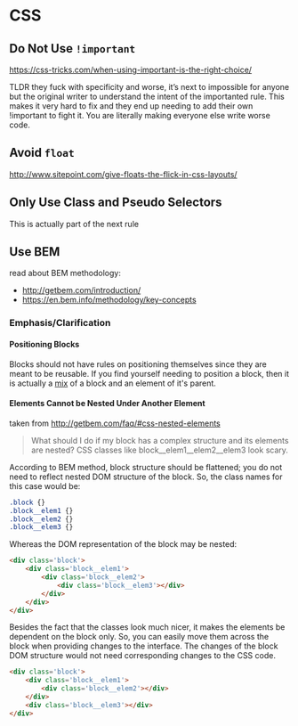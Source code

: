 # CSS

## Do Not Use `!important`

<https://css-tricks.com/when-using-important-is-the-right-choice/>

TLDR they fuck with specificity and worse, it’s next to impossible for anyone but the original writer to understand the intent of the importanted rule. This makes it very hard to fix and they end up needing to add their own !important to fight it. You are literally making everyone else write worse code.

## Avoid `float`

<http://www.sitepoint.com/give-floats-the-flick-in-css-layouts/>

## Only Use Class and Pseudo Selectors

This is actually part of the next rule

## Use BEM

read about BEM methodology:

- <http://getbem.com/introduction/>
-  <https://en.bem.info/methodology/key-concepts>

### Emphasis/Clarification

#### Positioning Blocks

Blocks should not have rules on positioning themselves since they are meant to be reusable. If you find yourself needing to position a block, then it is actually a [mix](https://en.bem.info/methodology/key-concepts/#mix) of a block and an element of it's parent.

#### Elements Cannot be Nested Under Another Element

taken from <http://getbem.com/faq/#css-nested-elements>

>What should I do if my block has a complex structure and its elements are nested? CSS classes like block__elem1__elem2__elem3 look scary.

According to BEM method, block structure should be flattened; you do not need to reflect nested DOM structure of the block. So, the class names for this case would be:

```css
.block {}
.block__elem1 {}
.block__elem2 {}
.block__elem3 {}
```

Whereas the DOM representation of the block may be nested:

```html
<div class='block'>
    <div class='block__elem1'>
        <div class='block__elem2'>
            <div class='block__elem3'></div>
        </div>
    </div>
</div>
```

Besides the fact that the classes look much nicer, it makes the elements be dependent on the block only. So, you can easily move them across the block when providing changes to the interface. The changes of the block DOM structure would not need corresponding changes to the CSS code.

```html
<div class='block'>
    <div class='block__elem1'>
        <div class='block__elem2'></div>
    </div>
    <div class='block__elem3'></div>
</div>
```
